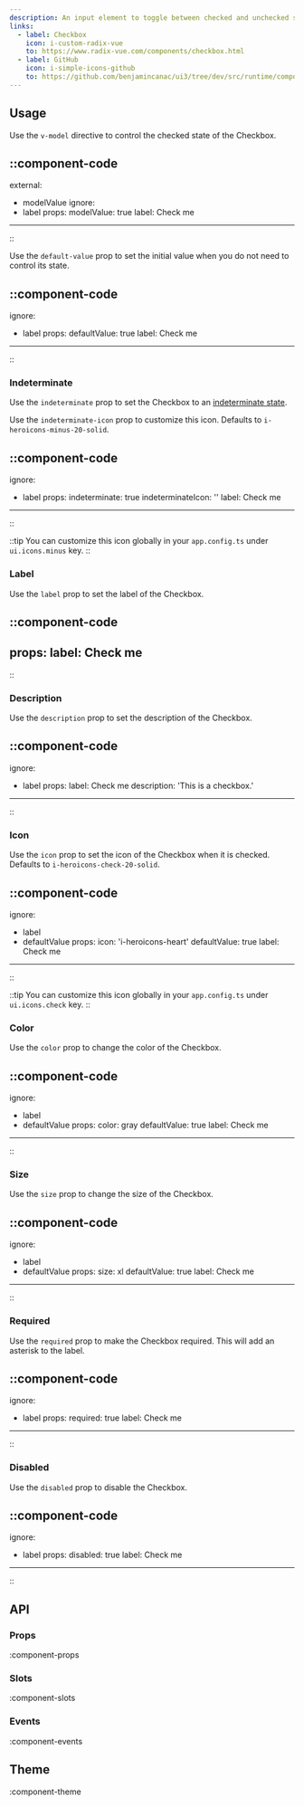 ```yaml
---
description: An input element to toggle between checked and unchecked states.
links:
  - label: Checkbox
    icon: i-custom-radix-vue
    to: https://www.radix-vue.com/components/checkbox.html
  - label: GitHub
    icon: i-simple-icons-github
    to: https://github.com/benjamincanac/ui3/tree/dev/src/runtime/components/Checkbox.vue
---
```


## Usage

Use the `v-model` directive to control the checked state of the Checkbox.

::component-code
---
external:
  - modelValue
ignore:
  - label
props:
  modelValue: true
  label: Check me
---
::

Use the `default-value` prop to set the initial value when you do not need to control its state.

::component-code
---
ignore:
  - label
props:
  defaultValue: true
  label: Check me
---
::

### Indeterminate

Use the `indeterminate` prop to set the Checkbox to an [indeterminate state](https://developer.mozilla.org/en-US/docs/Web/HTML/Element/input/checkbox#indeterminate_state_checkboxes).

Use the `indeterminate-icon` prop to customize this icon. Defaults to `i-heroicons-minus-20-solid`.

::component-code
---
ignore:
  - label
props:
  indeterminate: true
  indeterminateIcon: ''
  label: Check me
---
::

::tip
You can customize this icon globally in your `app.config.ts` under `ui.icons.minus` key.
::

### Label

Use the `label` prop to set the label of the Checkbox.

::component-code
---
props:
  label: Check me
---
::

### Description

Use the `description` prop to set the description of the Checkbox.

::component-code
---
ignore:
  - label
props:
  label: Check me
  description: 'This is a checkbox.'
---
::

### Icon

Use the `icon` prop to set the icon of the Checkbox when it is checked. Defaults to `i-heroicons-check-20-solid`.

::component-code
---
ignore:
  - label
  - defaultValue
props:
  icon: 'i-heroicons-heart'
  defaultValue: true
  label: Check me
---
::

::tip
You can customize this icon globally in your `app.config.ts` under `ui.icons.check` key.
::

### Color

Use the `color` prop to change the color of the Checkbox.

::component-code
---
ignore:
  - label
  - defaultValue
props:
  color: gray
  defaultValue: true
  label: Check me
---
::

### Size

Use the `size` prop to change the size of the Checkbox.

::component-code
---
ignore:
  - label
  - defaultValue
props:
  size: xl
  defaultValue: true
  label: Check me
---
::

### Required

Use the `required` prop to make the Checkbox required. This will add an asterisk to the label.

::component-code
---
ignore:
  - label
props:
  required: true
  label: Check me
---
::

### Disabled

Use the `disabled` prop to disable the Checkbox.

::component-code
---
ignore:
  - label
props:
  disabled: true
  label: Check me
---
::

## API

### Props

:component-props

### Slots

:component-slots

### Events

:component-events

## Theme

:component-theme
